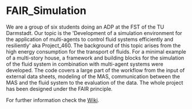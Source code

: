 # FAIR_Simulation

We are a group of six students doing an ADP at the FST of the TU Darmstadt.
Our topic is the 'Development of a simulation environment for the application of multi-agents to control fluid systems efficiently and resiliently' aka Project_460.
The background of this topic arises from the high energy consumption for the transport of fluids.
For a minimal example of a multi-story house, a framework and building blocks for the simulation of the fluid system in combination with multi-agent systems were developed.
The code covers a large part of the workflow from the input of external data sheets, modeling of the MAS, communication between the MAS and the fluid system to the evaluation of the data.
The whole project has been designed under the FAIR principle.

For further information check the [Wiki](https://git.rwth-aachen.de/fst-tuda/projects/digitalization/fair_sim/ADP_FAIR_Sim/-/wikis/home).
